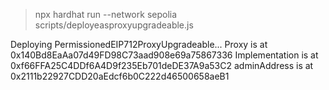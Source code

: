 > npx hardhat run --network sepolia scripts/deployeasproxyupgradeable.js

Deploying PermissionedEIP712ProxyUpgradeable...
Proxy is at 0x140Bd8EaAa07d49FD98C73aad908e69a75867336
Implementation is at 0xf66FFA25C4DDf6A4D9f235Eb701deDE37A9a53C2
adminAddress is at 0x2111b22927CDD20aEdcf6b0C222d46500658aeB1